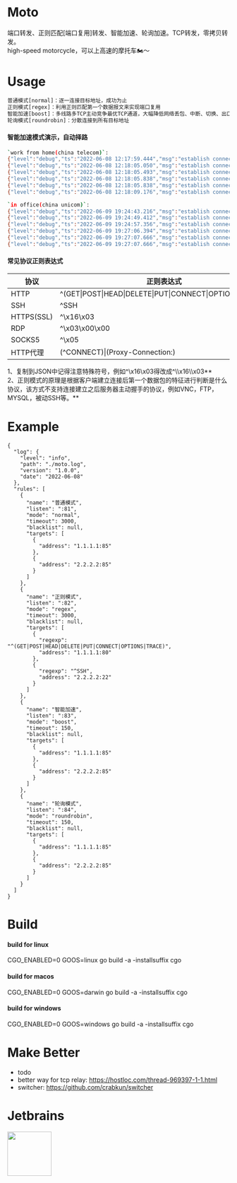 # Moto
端口转发、正则匹配[端口复用]转发、智能加速、轮询加速。TCP转发，零拷贝转发。    
high-speed motorcycle，可以上高速的摩托车🏍️～      

# Usage    
```diff
普通模式[normal]：逐一连接目标地址，成功为止       
正则模式[regex]：利用正则匹配第一个数据报文来实现端口复用      
智能加速[boost]：多线路多TCP主动竞争最优TCP通道，大幅降低网络丢包、中断、切换、出口高低峰的影响!    
轮询模式[roundrobin]：分散连接到所有目标地址    
```

#### 智能加速模式演示，自动择路    

```bash
`work from home(china telecom)`:
{"level":"debug","ts":"2022-06-08 12:17:59.444","msg":"establish connection","ruleName":"智能加速","remoteAddr":"127.0.0.1 [本机地址] :49751","targetAddr":"47.241.9.9 [新加坡 阿里云] :85","decisionTime(ms)":79}
{"level":"debug","ts":"2022-06-08 12:18:05.050","msg":"establish connection","ruleName":"智能加速","remoteAddr":"127.0.0.1 [本机地址] :49774","targetAddr":"47.241.9.9 [新加坡 阿里云] :85","decisionTime(ms)":81}
{"level":"debug","ts":"2022-06-08 12:18:05.493","msg":"establish connection","ruleName":"智能加速","remoteAddr":"127.0.0.1 [本机地址] :49783","targetAddr":"34.124.1.1 [美国 得克萨斯州] :85","decisionTime(ms)":75}
{"level":"debug","ts":"2022-06-08 12:18:05.838","msg":"establish connection","ruleName":"智能加速","remoteAddr":"127.0.0.1 [本机地址] :49792","targetAddr":"47.241.9.9 [新加坡 阿里云] :85","decisionTime(ms)":84}
{"level":"debug","ts":"2022-06-08 12:18:05.838","msg":"establish connection","ruleName":"智能加速","remoteAddr":"127.0.0.1 [本机地址] :49790","targetAddr":"47.241.9.9 [新加坡 阿里云] :85","decisionTime(ms)":84}
{"level":"debug","ts":"2022-06-08 12:18:09.176","msg":"establish connection","ruleName":"智能加速","remoteAddr":"127.0.0.1 [本机地址] :49810","targetAddr":"34.124.1.1 [美国 得克萨斯州] :85","decisionTime(ms)":81}

`in office(china unicom)`:
{"level":"debug","ts":"2022-06-09 19:24:43.216","msg":"establish connection","ruleName":"智能加速","remoteAddr":"127.0.0.1 [本机地址] :63847","targetAddr":"119.28.5.2 [香港 腾讯云] :85","decisionTime(ms)":66}
{"level":"debug","ts":"2022-06-09 19:24:49.412","msg":"establish connection","ruleName":"智能加速","remoteAddr":"127.0.0.1 [本机地址] :63878","targetAddr":"119.28.5.2 [香港 腾讯云] :85","decisionTime(ms)":49}
{"level":"debug","ts":"2022-06-09 19:24:57.356","msg":"establish connection","ruleName":"智能加速","remoteAddr":"127.0.0.1 [本机地址] :63905","targetAddr":"119.28.5.2 [香港 腾讯云] :85","decisionTime(ms)":55}
{"level":"debug","ts":"2022-06-09 19:27:06.394","msg":"establish connection","ruleName":"智能加速","remoteAddr":"127.0.0.1 [本机地址] :64245","targetAddr":"119.28.5.2 [香港 腾讯云] :85","decisionTime(ms)":51}
{"level":"debug","ts":"2022-06-09 19:27:07.666","msg":"establish connection","ruleName":"智能加速","remoteAddr":"127.0.0.1 [本机地址] :64255","targetAddr":"119.28.5.2 [香港 腾讯云] :85","decisionTime(ms)":55}
{"level":"debug","ts":"2022-06-09 19:27:07.666","msg":"establish connection","ruleName":"智能加速","remoteAddr":"127.0.0.1 [本机地址] :64256","targetAddr":"119.28.5.2 [香港 腾讯云] :85","decisionTime(ms)":55}
```

#### 常见协议正则表达式      
|协议|正则表达式|
| --- | ---|
|HTTP|^(GET\|POST\|HEAD\|DELETE\|PUT\|CONNECT\|OPTIONS\|TRACE)|
|SSH|^SSH|
|HTTPS(SSL)|^\x16\x03|
|RDP|^\x03\x00\x00|
|SOCKS5|^\x05|
|HTTP代理|(^CONNECT)\|(Proxy-Connection:)|

1、复制到JSON中记得注意特殊符号，例如^\\x16\\x03得改成^\\\\x16\\\\x03**     
2、正则模式的原理是根据客户端建立连接后第一个数据包的特征进行判断是什么协议，该方式不支持连接建立之后服务器主动握手的协议，例如VNC，FTP，MYSQL，被动SSH等。**

# Example    
```
{
  "log": {
    "level": "info",
    "path": "./moto.log",
    "version": "1.0.0",
    "date": "2022-06-08"
  },
  "rules": [
    {
      "name": "普通模式",
      "listen": ":81",
      "mode": "normal",
      "timeout": 3000,
      "blacklist": null,
      "targets": [
        {
          "address": "1.1.1.1:85"
        },
        {
          "address": "2.2.2.2:85"
        }
      ]
    },
    {
      "name": "正则模式",
      "listen": ":82",
      "mode": "regex",
      "timeout": 3000,
      "blacklist": null,
      "targets": [
        {
          "regexp": "^(GET|POST|HEAD|DELETE|PUT|CONNECT|OPTIONS|TRACE)",
          "address": "1.1.1.1:80"
        },
        {
          "regexp": "^SSH",
          "address": "2.2.2.2:22"
        }
      ]
    },
    {
      "name": "智能加速",
      "listen": ":83",
      "mode": "boost",
      "timeout": 150,
      "blacklist": null,
      "targets": [
        {
          "address": "1.1.1.1:85"
        },
        {
          "address": "2.2.2.2:85"
        }
      ]
    },
    {
      "name": "轮询模式",
      "listen": ":84",
      "mode": "roundrobin",
      "timeout": 150,
      "blacklist": null,
      "targets": [
        {
          "address": "1.1.1.1:85"
        },
        {
          "address": "2.2.2.2:85"
        }
      ]
    }
  ]
}
```


# Build    
#### build for linux    

CGO_ENABLED=0 GOOS=linux go build -a -installsuffix cgo   

#### build for macos

CGO_ENABLED=0 GOOS=darwin go build -a -installsuffix cgo

#### build for windows 

CGO_ENABLED=0 GOOS=windows go build -a -installsuffix cgo    

# Make Better        

* todo
* better way for tcp relay: https://hostloc.com/thread-969397-1-1.html
* switcher: https://github.com/crabkun/switcher

# Jetbrains    

<a href="https://www.jetbrains.com/?from=cppla"><img src="https://resources.jetbrains.com/storage/products/company/brand/logos/jb_square.png" width="100px"></a>
